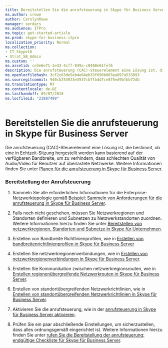 ```yaml
---
title: Bereitstellen Sie die anrufsteuerung in Skype für Business Server
ms.author: crowe
author: CarolynRowe
manager: serdars
ms.audience: ITPro
ms.topic: get-started-article
ms.prod: skype-for-business-itpro
localization_priority: Normal
ms.collection:
- IT_Skype16
- Strat_SB_Admin
ms.custom: ''
ms.assetid: ce3e6e71-1e33-4cff-849a-c0468e61fef6
description: Die anrufsteuerung (CAC)-Steuerelement eine Lösung ist, die bestimmt, ob eine in Echtzeit-Sitzung hergestellt werden kann basierend auf der verfügbaren Bandbreite, um zu verhindern, dass schlechten Qualität von Audio/Video für Benutzer auf überlastete Netzwerke.
ms.openlocfilehash: 3cf2c63de5eb4e64eb33f690b003ea897a533893
ms.sourcegitcommit: 940cb253923e3537cb7fb4d7ce875ed9bfbb72db
ms.translationtype: MT
ms.contentlocale: de-DE
ms.lasthandoff: 09/07/2018
ms.locfileid: "23887499"
---
```

# <a name="deploy-call-admission-control-in-skype-for-business-server"></a>Bereitstellen Sie die anrufsteuerung in Skype für Business Server
 
Die anrufsteuerung (CAC)-Steuerelement eine Lösung ist, die bestimmt, ob eine in Echtzeit-Sitzung hergestellt werden kann basierend auf der verfügbaren Bandbreite, um zu verhindern, dass schlechten Qualität von Audio/Video für Benutzer auf überlastete Netzwerke. Weitere Informationen finden Sie unter [Planen für die anrufsteuerung in Skype für Business Server](../../plan-your-deployment/enterprise-voice-solution/call-admission-control.md).
  
### <a name="to-deploy-call-admission-control"></a>Bereitstellung der Anrufsteuerung

1.  Sammeln Sie alle erforderlichen Informationen für die Enterprise-Netzwerktopologie gemäß [Beispiel: Sammeln von Anforderungen für die anrufsteuerung in Skype für Business Server](../../plan-your-deployment/enterprise-voice-solution/example-gathering-requirements.md).
    
2. Falls noch nicht geschehen, müssen Sie Netzwerkregionen und Standorten definieren und Subnetzen zu Netzwerkstandorten zuordnen. Weitere Informationen hierzu finden Sie unter [Bereitstellen von netzwerkregionen, Standorten und Subnetze in Skype für Unternehmen](deploy-network.md).
    
3. Erstellen von Bandbreite Richtlinienprofilen, wie in [Erstellen von bandbreitenrichtlinienprofilen in Skype für Business Server](create-bandwidth-policy-profiles.md)
    
4. Erstellen Sie netzwerkregionenverbindungen, wie in [Erstellen von netzwerkregionenverbindungen in Skype für Business Server](create-network-region-links.md).
    
5. Erstellen Sie Kommunikation zwischen netzwerkregionsrouten, wie in [Erstellen regionenübergreifende Netzwerkrouten in Skype für Business Server](create-network-interregional-routes.md).
    
6. Erstellen von standortübergreifenden Netzwerkrichtlinien, wie in [Erstellen von standortübergreifenden Netzwerkrichtlinien in Skype für Business Server](create-network-intersite-policies.md).
    
7. Aktivieren Sie die anrufsteuerung, wie in der [anrufsteuerung in Skype für Business Server aktivieren](enable-call-admission-control.md).
    
8. Prüfen Sie ein paar abschließende Einstellungen, um sicherzustellen, dass alles ordnungsgemäß eingerichtet ist. Weitere Informationen hierzu finden Sie unter [rufen Sie die Bereitstellung der anrufsteuerung: endgültige Checkliste für Skype für Business Server](final-checklist.md).
    


